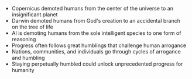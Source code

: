 - Copernicus demoted humans from the center of the universe to an insignificant planet
- Darwin demoted humans from God's creation to an accidental branch on the tree of life
- AI is demoting humans from the sole intelligent species to one form of reasoning
- Progress often follows great humblings that challenge human arrogance
- Nations, communities, and individuals go through cycles of arrogance and humbling
- Staying perpetually humbled could unlock unprecedented progress for humanity